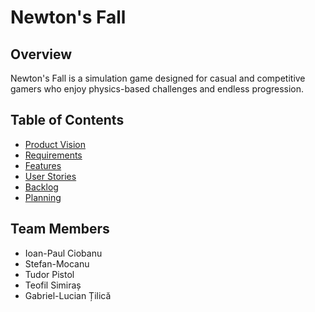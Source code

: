 # Newton's Fall

## Overview

Newton's Fall is a simulation game designed for casual and competitive gamers who enjoy physics-based challenges and endless progression.

## Table of Contents

- [Product Vision](./docs/ProductVision.md)
- [Requirements](./docs/Requirements.md)
- [Features](./docs/Features.md)
- [User Stories](./docs/UserStories.md)
- [Backlog](./docs/Backlog.md)
- [Planning](./docs/Planning.md)

## Team Members

- Ioan-Paul Ciobanu
- Stefan-Mocanu
- Tudor Pistol
- Teofil Simiraș
- Gabriel-Lucian Țilică